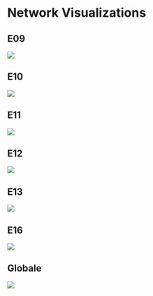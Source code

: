 # Network Visualizations
## E09
![](Images/Networks/E09.png)
## E10
![](Images/Networks/E10.png)
## E11
![](Images/Networks/E11.png)
## E12
![](Images/Networks/E12.png)
## E13
![](Images/Networks/E13.png)
## E16
![](Images/Networks/E16.png)
## Globale
![](Images/Networks/finale.png)
